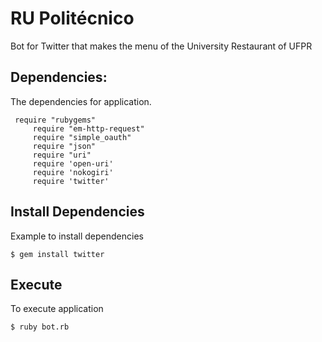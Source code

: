 # RU Politécnico

Bot for Twitter that makes the menu of the University Restaurant of UFPR 

## Dependencies:

The dependencies for application.

     require "rubygems"
		 require "em-http-request"
		 require "simple_oauth"
		 require "json"
		 require "uri"
		 require 'open-uri'
		 require 'nokogiri'
		 require 'twitter'

## Install Dependencies

Example to install dependencies

    $ gem install twitter


## Execute

To execute application

    $ ruby bot.rb

